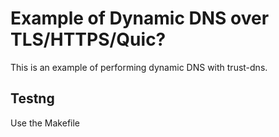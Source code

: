 # Example of Dynamic DNS over TLS/HTTPS/Quic?

This is an example of performing dynamic DNS with trust-dns.

## Testng

Use the Makefile